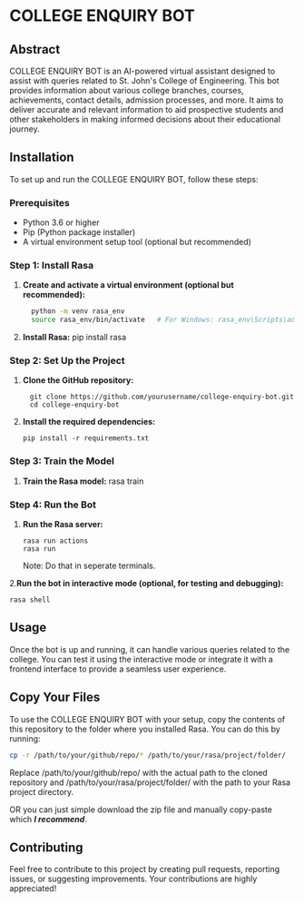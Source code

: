 # COLLEGE ENQUIRY BOT

## Abstract

COLLEGE ENQUIRY BOT is an AI-powered virtual assistant designed to assist with queries related to St. John's College of Engineering. This bot provides information about various college branches, courses, achievements, contact details, admission processes, and more. It aims to deliver accurate and relevant information to aid prospective students and other stakeholders in making informed decisions about their educational journey.

## Installation

To set up and run the COLLEGE ENQUIRY BOT, follow these steps:

### Prerequisites

- Python 3.6 or higher
- Pip (Python package installer)
- A virtual environment setup tool (optional but recommended)

### Step 1: Install Rasa

1. **Create and activate a virtual environment (optional but recommended):**

   ```bash
     python -m venv rasa_env
     source rasa_env/bin/activate   # For Windows: rasa_env\Scripts\activate
   ```
2. **Install Rasa:**
    pip install rasa

### Step 2: Set Up the Project
1. **Clone the GitHub repository:**
```
     git clone https://github.com/yourusername/college-enquiry-bot.git
     cd college-enquiry-bot
```
2. **Install the required dependencies:**
   ```
   pip install -r requirements.txt
   ```

### Step 3: Train the Model
1. **Train the Rasa model:**
   rasa train

### Step 4: Run the Bot
1. **Run the Rasa server:**
   ```
   rasa run actions
   rasa run
   ```
   Note: Do that in seperate terminals.
   
2.**Run the bot in interactive mode (optional, for testing and debugging):**
   ```
   rasa shell
   ```

## Usage
Once the bot is up and running, it can handle various queries related to the college. You can test it using the interactive mode or integrate it with a frontend interface to provide a seamless user experience.

## Copy Your Files
To use the COLLEGE ENQUIRY BOT with your setup, copy the contents of this repository to the folder where you installed Rasa. You can do this by running:
```bash
cp -r /path/to/your/github/repo/* /path/to/your/rasa/project/folder/
```
Replace /path/to/your/github/repo/ with the actual path to the cloned repository and /path/to/your/rasa/project/folder/ with the path to your Rasa project directory.

OR you can just simple download the zip file and manually copy-paste which _**I recommend**_.

## Contributing
Feel free to contribute to this project by creating pull requests, reporting issues, or suggesting improvements. Your contributions are highly appreciated!



